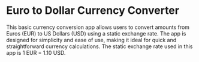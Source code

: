 # Euro to Dollar Currency Converter

This basic currency conversion app allows users to convert amounts from Euros (EUR) to US Dollars (USD) using a static exchange rate. 
The app is designed for simplicity and ease of use, making it ideal for quick and straightforward currency calculations. 
The static exchange rate used in this app is 1 EUR = 1.10 USD.
